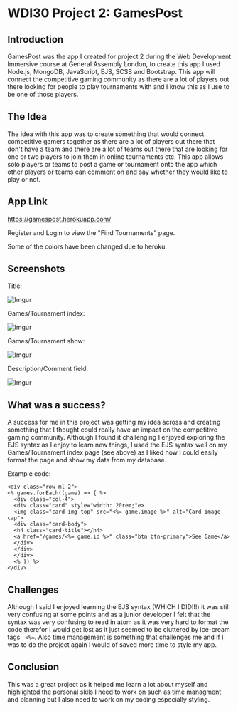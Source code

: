 # WDI30 Project 2: GamesPost

## Introduction

GamesPost was the app I created for project 2 during the Web Development Immersive course at General Assembly London, to create this app I used Node.js, MongoDB, JavaScript, EJS, SCSS and Bootstrap. This app will connect the competitive gaming community as there are a lot of players out there looking for people to play tournaments with and I know this as I use to be one of those players.

## The Idea

The idea with this app was to create something that would connect competitive gamers together as there are a lot of players out there that don't have a team and there are a lot of teams out there that are looking for one or two players to join them in online tournaments etc. This app allows solo players or teams to post a game or tournament onto the app which other players or teams can comment on and say whether they would like to play or not.

## App Link

https://gamespost.herokuapp.com/

Register and Login to view the "Find Tournaments" page.

Some of the colors have been changed due to heroku.

## Screenshots

Title: 

![Imgur](https://i.imgur.com/oDeAHmq.png)

Games/Tournament index: 

![Imgur](https://i.imgur.com/rBoq165.png)

Games/Tournament show:

![Imgur](https://i.imgur.com/86sfZPM.png)

Description/Comment field:

![Imgur](https://i.imgur.com/0XVPSAQ.png)

## What was a success?

A success for me in this project was getting my idea across and creating something that I thought could really have an impact on the competitive gaming community. Although I found it challenging I enjoyed exploring the EJS syntax as I enjoy to learn new things, I used the EJS syntax well on my Games/Tournament index page (see above) as I liked how I could easily format the page and show my data from my database.

Example code:

```
<div class="row ml-2">
<% games.forEach((game) => { %>
  <div class="col-4">
  <div class="card" style="width: 20rem;"e>
  <img class="card-img-top" src="<%= game.image %>" alt="Card image cap">
  <div class="card-body">
  <h4 class="card-title"></h4>
  <a href="/games/<%= game.id %>" class="btn btn-primary">See Game</a>
  </div>
  </div>
  </div>
  <% }) %>
</div>
```

## Challenges

Although I said I enjoyed learning the EJS syntax (WHICH I DID!!!) it was still very confusing at some points and as a junior developer I felt that the syntax was very confusing to read in atom as it was very hard to format the code therefor I would get lost as it just seemed to be cluttered by ice-cream tags ```  <%= ```. Also time management is something that challenges me and if I was to do the project again I would of saved more time to style my app.

## Conclusion 

This was a great project as it helped me learn a lot about myself and highlighted the personal skils I need to work on such as time managment and planning but I also need to work on my coding especially styling.
